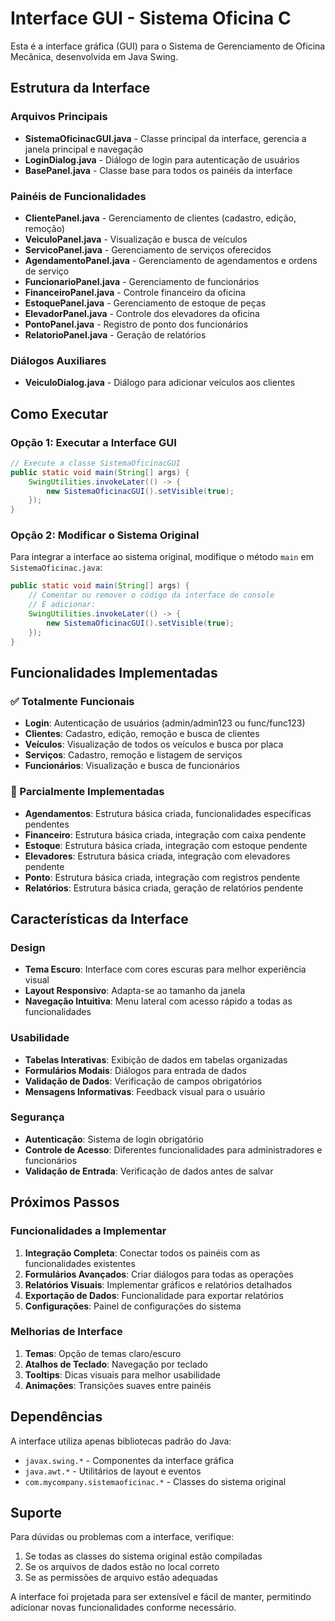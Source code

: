 # Interface GUI - Sistema Oficina C

Esta é a interface gráfica (GUI) para o Sistema de Gerenciamento de Oficina Mecânica, desenvolvida em Java Swing.

## Estrutura da Interface

### Arquivos Principais

- **SistemaOficinacGUI.java** - Classe principal da interface, gerencia a janela principal e navegação
- **LoginDialog.java** - Diálogo de login para autenticação de usuários
- **BasePanel.java** - Classe base para todos os painéis da interface

### Painéis de Funcionalidades

- **ClientePanel.java** - Gerenciamento de clientes (cadastro, edição, remoção)
- **VeiculoPanel.java** - Visualização e busca de veículos
- **ServicoPanel.java** - Gerenciamento de serviços oferecidos
- **AgendamentoPanel.java** - Gerenciamento de agendamentos e ordens de serviço
- **FuncionarioPanel.java** - Gerenciamento de funcionários
- **FinanceiroPanel.java** - Controle financeiro da oficina
- **EstoquePanel.java** - Gerenciamento de estoque de peças
- **ElevadorPanel.java** - Controle dos elevadores da oficina
- **PontoPanel.java** - Registro de ponto dos funcionários
- **RelatorioPanel.java** - Geração de relatórios

### Diálogos Auxiliares

- **VeiculoDialog.java** - Diálogo para adicionar veículos aos clientes

## Como Executar

### Opção 1: Executar a Interface GUI
```java
// Execute a classe SistemaOficinacGUI
public static void main(String[] args) {
    SwingUtilities.invokeLater(() -> {
        new SistemaOficinacGUI().setVisible(true);
    });
}
```

### Opção 2: Modificar o Sistema Original
Para integrar a interface ao sistema original, modifique o método `main` em `SistemaOficinac.java`:

```java
public static void main(String[] args) {
    // Comentar ou remover o código da interface de console
    // E adicionar:
    SwingUtilities.invokeLater(() -> {
        new SistemaOficinacGUI().setVisible(true);
    });
}
```

## Funcionalidades Implementadas

### ✅ Totalmente Funcionais
- **Login**: Autenticação de usuários (admin/admin123 ou func/func123)
- **Clientes**: Cadastro, edição, remoção e busca de clientes
- **Veículos**: Visualização de todos os veículos e busca por placa
- **Serviços**: Cadastro, remoção e listagem de serviços
- **Funcionários**: Visualização e busca de funcionários

### 🔄 Parcialmente Implementadas
- **Agendamentos**: Estrutura básica criada, funcionalidades específicas pendentes
- **Financeiro**: Estrutura básica criada, integração com caixa pendente
- **Estoque**: Estrutura básica criada, integração com estoque pendente
- **Elevadores**: Estrutura básica criada, integração com elevadores pendente
- **Ponto**: Estrutura básica criada, integração com registros pendente
- **Relatórios**: Estrutura básica criada, geração de relatórios pendente

## Características da Interface

### Design
- **Tema Escuro**: Interface com cores escuras para melhor experiência visual
- **Layout Responsivo**: Adapta-se ao tamanho da janela
- **Navegação Intuitiva**: Menu lateral com acesso rápido a todas as funcionalidades

### Usabilidade
- **Tabelas Interativas**: Exibição de dados em tabelas organizadas
- **Formulários Modais**: Diálogos para entrada de dados
- **Validação de Dados**: Verificação de campos obrigatórios
- **Mensagens Informativas**: Feedback visual para o usuário

### Segurança
- **Autenticação**: Sistema de login obrigatório
- **Controle de Acesso**: Diferentes funcionalidades para administradores e funcionários
- **Validação de Entrada**: Verificação de dados antes de salvar

## Próximos Passos

### Funcionalidades a Implementar
1. **Integração Completa**: Conectar todos os painéis com as funcionalidades existentes
2. **Formulários Avançados**: Criar diálogos para todas as operações
3. **Relatórios Visuais**: Implementar gráficos e relatórios detalhados
4. **Exportação de Dados**: Funcionalidade para exportar relatórios
5. **Configurações**: Painel de configurações do sistema

### Melhorias de Interface
1. **Temas**: Opção de temas claro/escuro
2. **Atalhos de Teclado**: Navegação por teclado
3. **Tooltips**: Dicas visuais para melhor usabilidade
4. **Animações**: Transições suaves entre painéis

## Dependências

A interface utiliza apenas bibliotecas padrão do Java:
- `javax.swing.*` - Componentes da interface gráfica
- `java.awt.*` - Utilitários de layout e eventos
- `com.mycompany.sistemaoficinac.*` - Classes do sistema original

## Suporte

Para dúvidas ou problemas com a interface, verifique:
1. Se todas as classes do sistema original estão compiladas
2. Se os arquivos de dados estão no local correto
3. Se as permissões de arquivo estão adequadas

A interface foi projetada para ser extensível e fácil de manter, permitindo adicionar novas funcionalidades conforme necessário. 